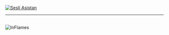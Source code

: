 [![Sesli Asistan](https://github-readme-stats.vercel.app/api/pin/?username=InFlames513&repo=Sesli-Asistan&&bg_color=151515&text_color=ffffff)](https://github.com/InFlames513/Sesli-Asistan)
<br><hr><br>
![InFlames](https://github-readme-stats.vercel.app/api/top-langs/?username=InFlames513&&title_color=daf7dc&layout=compact&text_color=daf7dc&bg_color=151515)
